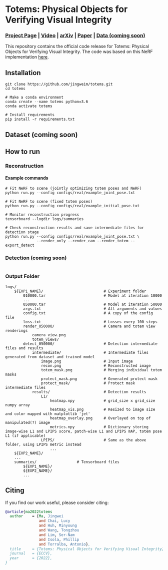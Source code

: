 # Totems: Physical Objects for Verifying Visual Integrity
### [Project Page](https://jingweim.github.io/totems/) | [Video](https://www.youtube.com/watch?v=xjyVAgOM5E4) | [arXiv](https://arxiv.org/abs/2209.13032) | [Paper](https://arxiv.org/pdf/2209.13032.pdf) | [Data (coming soon)](https://github.com/jingweim/totems)
<!-- (https://drive.google.com/drive/folders/1xyCeLqfkL3h1KPFDkcNvDNjRBivbW0Jw?usp=sharing) -->

This repository contains the official code release for Totems: Physical Objects for Verifying Visual Integrity. The code was based on this NeRF implementation [here](https://github.com/yenchenlin/nerf-pytorch/).

## Installation
```
git clone https://github.com/jingweim/totems.git
cd totems

# Make a conda environment
conda create --name totems python=3.6
conda activate totems

# Install requirements
pip install -r requirements.txt
```

## Dataset (coming soon)
<!-- ### Raw data (coming soon)
The raw dataset includes JPG and CR2 image files straight from the camera, annotated totem masks, and the checkerboard images used for camera calibration.

### Pre-compiled data ([link](https://drive.google.com/drive/folders/1xyCeLqfkL3h1KPFDkcNvDNjRBivbW0Jw?usp=sharing))
The pre-compiled dataset has gone through pre-processing (i.e. undistortion, computing initial totem pose) and is ready to run with the reconstruction and detection code. 
```
data/
    real/
        calib.npy                       # Camera calibration
        JT8A8283/
            JT8A8283.JPG                # image from camera
            image.png                   # undistorted using calib.npy
            initial_totem_pose.npy      # totem poses used for initialization, estimated from totem masks
            totem_masks/                # annotated totem masks, 0-n = left-right
                totem_000.png           # white = totem, black = scene
                totem_001.png
                ...
```

### Manipulated data (coming soon)
This dataset contains the 4 types of manipulations in the paper: 1) randomly added color patches, 2) image splice, 3) Photoshop content aware fill, 4) reference shift. The manipulated images and the ground truth masks of the manipulation are provided.
```
data-manipulated/
    color-patch/                        # Randomly added color patches
        JT8A8283_000.png                # Manipulated image
        JT8A8283_000_mask.png           # Mask of the manipulation
        ...
    splice/                             # Image splicing, copying content from source image to target image
        JT8A8283_JT8A8292.png           # Manipulated image, naming = {tgt}_{src}.png
        JT8A8283_JT8A8292_mask.png      # Mask of the manipulation
        ...
    content-aware-fill/                 # Photoshop's content-aware-fill
        JT8A8283_000.png                # Manipulated image
        JT8A8283_000_mask.png           # Mask of the manipulation
        ...
    reference_shift/                    # Shifting person in both camera and totem views to a scene reference point
        JT8A8283_000.png                # Manipulated image
        JT8A8283_000_mask.png           # Mask of the manipulation
        ...
``` -->

## How to run

### Reconstruction
#### Example commands
```
# Fit NeRF to scene (jointly optimizing totem poses and NeRF)
python run.py --config configs/real/example_joint_pose.txt

# Fit NeRF to scene (fixed totem poses)
python run.py --config configs/real/example_initial_pose.txt

# Monitor reconstruction progress
tensorboard --logdir logs/summaries

# Check reconstruction results and save intermediate files for detection stage
python run.py --config configs/real/example_joint_pose.txt \
              --render_only --render_cam --render_totem --export_detect
```

### Detection (coming soon)
```

```

### Output Folder
```
logs/
    ${EXP1_NAME}/                           # Experiment folder
        010000.tar                          # Model at iteration 10000
        ...
        050000.tar                          # Model at iteration 50000
        args.txt                            # All arguments and values
        config.txt                          # A copy of the config file
        loss.txt                            # Losses every 100 steps
        render_050000/                      # Camera and totem view renderings
            camera_view.png  
            totem_views/ 
        detect_050000/                      # Detection intermediate files and results
            intermediate/                   # Intermediate files generated from dataset and trained model
                image.png                   # Input image
                recon.png                   # Reconstructed image
                totem_mask.png              # Merging individual totem masks
                protect_mask.png            # Generated protect mask
                protect_mask/               # Protect mask intermediate files
            results/                        # Detection results
                L1/
                    heatmap.npy             # grid_size x grid_size numpy array
                    heatmap_vis.png         # Resized to image size and color mapped with matplotlib 'jet'
                    heatmap_overlay.png     # Overlayed on top of manipulated(?) image
                    metrics.npy             # Dictionary storing image-wise L1 and LPIPS score, patch-wise L1 and LPIPS mAP, totem pose L1 (if applicable)
                LPIPS/                      # Same as the above folder, using LPIPS metric instead
                    ...
    ${EXP2_NAME}/
    ...
    summaries/                  # Tensorboard files
        ${EXP1_NAME}/
        ${EXP2_NAME}/
        ...
```


<!-- ### How to create custom dataset
Coming soon
 -->
 
## Citing
If you find our work useful, please consider citing:
```BibTeX
@article{ma2022totems
  author    = {Ma, Jingwei 
               and Chai, Lucy 
               and Huh, Minyoung 
               and Wang, Tongzhou 
               and Lim, Ser-Nam 
               and Isola, Phillip 
               and Torralba, Antonio},
  title     = {Totems: Physical Objects for Verifying Visual Integrity},
  journal   = {ECCV},
  year      = {2022},
}
